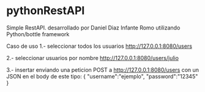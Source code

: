 # pythonRestAPI
Simple RestAPI. desarrollado por Daniel Diaz Infante Romo utilizando Python/bottle framework

Caso de uso
1.- seleccionar todos los usuarios
http://127.0.0.1:8080/users

2.- seleccionar usuarios por nombre
http://127.0.0.1:8080/users/julio

3.- insertar enviando una peticion POST a http://127.0.0.1:8080/users con un JSON en el body de este tipo:
{
  "username":"ejemplo",
  "password":"12345"
}
